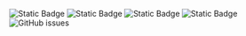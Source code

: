 ![Static Badge](https://img.shields.io/badge/blacklists-60-000000) ![Static Badge](https://img.shields.io/badge/blacklisted-2704041-cc0000) ![Static Badge](https://img.shields.io/badge/whitelisted-2244-00CC00) ![Static Badge](https://img.shields.io/badge/streaming_blacklist-28107-000000) ![GitHub issues](https://img.shields.io/github/issues/fabriziosalmi/blacklists)
